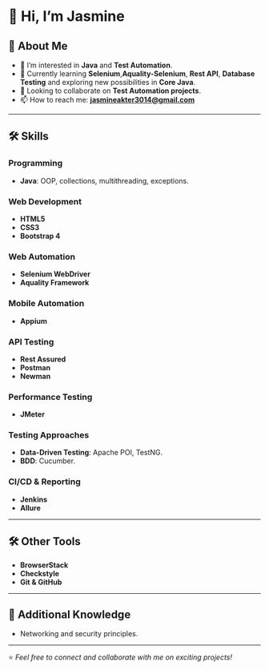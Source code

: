 # 👋 Hi, I’m Jasmine 

## 👀 About Me
- 🔭 I’m interested in **Java** and **Test Automation**.
- 🌱 Currently learning **Selenium**,**Aquality-Selenium**, **Rest API**, **Database Testing** and exploring new possibilities in **Core Java**.
- 💞️ Looking to collaborate on **Test Automation projects**.
- 📫 How to reach me: **[jasmineakter3014@gmail.com](mailto:jasmineakter3014@gmail.com)**

---

## 🛠️ Skills

### Programming
- **Java**: OOP, collections, multithreading, exceptions.

### Web Development
- **HTML5**
- **CSS3**
- **Bootstrap 4**

### Web Automation
- **Selenium WebDriver**
- **Aquality Framework**

### Mobile Automation
- **Appium**

### API Testing
- **Rest Assured**
- **Postman**
- **Newman**

### Performance Testing
- **JMeter**

### Testing Approaches
- **Data-Driven Testing**: Apache POI, TestNG.
- **BDD**: Cucumber.

### CI/CD & Reporting
- **Jenkins**
- **Allure**

---

## 🛠️ Other Tools
- **BrowserStack**
- **Checkstyle**
- **Git & GitHub**

---

## 📖 Additional Knowledge
- Networking and security principles.

---

⭐️ *Feel free to connect and collaborate with me on exciting projects!*
